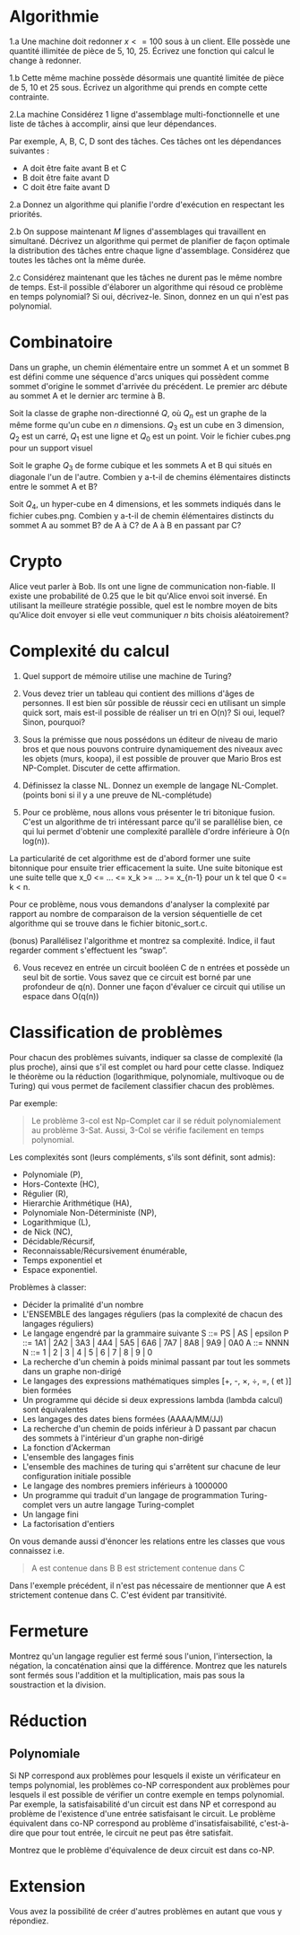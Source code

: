 
Algorithmie
===========
1.a Une machine doit redonner $x <= 100$ sous à un client. Elle possède une quantité illimitée de pièce de 5, 10, 25. Écrivez une fonction qui calcul le change à redonner.

1.b Cette même machine possède désormais une quantité limitée de pièce de 5, 10 et 25 sous. Écrivez un algorithme qui prends en compte cette contrainte.


2.La machine
Considérez 1 ligne d'assemblage multi-fonctionnelle et une liste de tâches à accomplir, ainsi que leur dépendances.

Par exemple, A, B, C, D sont des tâches. Ces tâches ont les dépendances suivantes :
- A doit être faite avant B et C
- B doit être faite avant D
- C doit être faite avant D

2.a Donnez un algorithme qui planifie l'ordre d'exécution en respectant les priorités.

2.b On suppose maintenant $M$ lignes d'assemblages qui travaillent en simultané. Décrivez un algorithme qui permet de planifier de façon optimale la distribution des tâches entre chaque ligne d'assemblage. Considérez que toutes les tâches ont la même durée.

2.c Considérez maintenant que les tâches ne durent pas le même nombre de temps. Est-il possible d'élaborer un algorithme qui résoud ce problème en temps polynomial? Si oui, décrivez-le. Sinon, donnez en un qui n'est pas polynomial.

Combinatoire 
============

Dans un graphe, un chemin élémentaire entre un sommet A et un sommet B est défini comme une séquence d'arcs uniques qui possèdent comme sommet d'origine le sommet d'arrivée du précédent. Le premier arc débute au sommet A et le dernier arc termine à B.

Soit la classe de graphe non-directionné $Q$, où $Q_n$ est un graphe de la même forme qu'un cube en $n$ dimensions. $Q_3$ est un cube en 3 dimension, $Q_2$ est un carré, $Q_1$ est une ligne et $Q_0$ est un point.  Voir le fichier cubes.png pour un support visuel


Soit le graphe $Q_3$ de forme cubique et les sommets A et B qui situés en diagonale l'un de l'autre. Combien y a-t-il de chemins élémentaires distincts entre le sommet A et B?


Soit $Q_4$, un hyper-cube en 4 dimensions, et les sommets indiqués dans le fichier cubes.png. Combien y a-t-il de chemin élémentaires distincts du sommet A au sommet B? de A à C? de A à B en passant par C?

Crypto
======

Alice veut parler à Bob. Ils ont une ligne de communication non-fiable. Il existe une probabilité de 0.25 que le bit qu'Alice envoi soit inversé. En utilisant la meilleure stratégie possible, quel est le nombre moyen de bits qu'Alice doit envoyer si elle veut communiquer $n$ bits choisis aléatoirement?



Complexité du calcul
====================

1. Quel support de mémoire utilise une machine de Turing?

2. Vous devez trier un tableau qui contient des millions d'âges de personnes. Il est bien sûr possible de réussir ceci en utilisant un simple quick sort, mais est-il possible de réaliser un tri en O(n)? Si oui, lequel? Sinon, pourquoi?

3. Sous la prémisse que nous possédons un éditeur de niveau de mario bros et que nous pouvons contruire dynamiquement des niveaux avec les objets (murs, koopa), il est possible de prouver que Mario Bros est NP-Complet. Discuter de cette affirmation. 

4. Définissez la classe NL. Donnez un exemple de langage NL-Complet. (points boni si il y a une preuve de NL-complétude)

5. Pour ce problème, nous allons vous présenter le tri bitonique fusion. C'est un 
algorithme de tri intéressant parce qu'il se parallélise bien, ce qui lui permet
d'obtenir une complexité parallèle d'ordre inférieure à O(n log(n)). 

La particularité de cet algorithme est de d'abord former une suite bitonnique
pour ensuite trier efficacement la suite. Une suite bitonique est une suite telle
que x_0 <= ... <= x_k >= ... >= x_{n-1} pour un k tel que 0 <= k < n.

Pour ce problème, nous vous demandons d'analyser la complexité par rapport au 
nombre de comparaison de la version séquentielle de cet algorithme qui se
trouve dans le fichier bitonic_sort.c.

(bonus) Parallélisez l'algorithme et montrez sa complexité. Indice, il faut
regarder comment s'effectuent les “swap”.

6. Vous recevez en entrée un circuit booléen C de n entrées et possède un seul bit de sortie. Vous savez que ce circuit est borné par une profondeur de q(n). Donner une façon d'évaluer ce circuit qui utilise un espace dans O(q(n))

Classification de problèmes
===========================

Pour chacun des problèmes suivants, indiquer sa classe de complexité (la plus proche), 
ainsi que s'il est complet ou hard pour cette classe. Indiquez le théorème ou la réduction 
(logarithmique, polynomiale, multivoque ou de Turing) qui vous permet de facilement 
classifier chacun des problèmes.

Par exemple:
>
> Le problème 3-col est Np-Complet car il se réduit polynomialement au problème 3-Sat.
> Aussi, 3-Col se vérifie facilement en temps polynomial.
>


Les complexités sont (leurs compléments, s'ils sont définit, sont admis): 
 * Polynomiale (P), 
 * Hors-Contexte (HC), 
 * Régulier (R),
 * Hierarchie Arithmétique (HA),
 * Polynomiale Non-Déterministe (NP),
 * Logarithmique (L),
 * de Nick (NC),
 * Décidable/Récursif,
 * Reconnaissable/Récursivement énumérable,
 * Temps exponentiel et
 * Espace exponentiel.


Problèmes à classer:
 * Décider la primalité d'un nombre
 * L'ENSEMBLE des langages réguliers (pas la complexité de chacun des langages réguliers)
 * Le langage engendré par la grammaire suivante
    S ::= PS | AS | epsilon
    P ::= 1A1 | 2A2 | 3A3 | 4A4 | 5A5 | 6A6 | 7A7 | 8A8 | 9A9 | 0A0
    A ::= NNNN
    N ::= 1 | 2 | 3 | 4 | 5 | 6 | 7 | 8 | 9 | 0
 * La recherche d'un chemin à poids minimal passant par tout les sommets dans un graphe non-dirigé
 * Le langages des expressions mathématiques simples [+, -, ×, ÷, =, ( et )] bien formées
 * Un programme qui décide si deux expressions lambda (lambda calcul) sont équivalentes
 * Les langages des dates biens formées (AAAA/MM/JJ)
 * La recherche d'un chemin de poids inférieur à D passant par chacun des sommets à l'intérieur d'un graphe non-dirigé
 * La fonction d'Ackerman
 * L'ensemble des langages finis
 * L'ensemble des machines de turing qui s'arrêtent sur chacune de leur configuration initiale possible
 * Le langage des nombres premiers inférieurs à 1000000
 * Un programme qui traduit d'un langage de programmation Turing-complet vers un autre langage Turing-complet
 * Un langage fini
 * La factorisation d'entiers

On vous demande aussi d'énoncer les relations entre les classes que vous connaissez 
i.e. 
>
> A est contenue dans B
> B est strictement contenue dans C
>

Dans l'exemple précédent, il n'est pas nécessaire de mentionner que A est strictement
contenue dans C. C'est évident par transitivité.

Fermeture
=========
Montrez qu'un langage regulier est fermé sous l'union, l'intersection, la négation,
la concaténation ainsi que la différence.
Montrez que les naturels sont fermés sous l'addition et la multiplication, mais pas
sous la soustraction et la division.


Réduction
=========

Polynomiale
-----------
Si NP correspond aux problèmes pour lesquels il existe un vérificateur en temps polynomial, 
les problèmes co-NP correspondent aux problèmes pour lesquels il est possible de vérifier
un contre exemple en temps polynomial.
Par exemple, la satisfaisabilité d'un circuit est dans NP et correspond au problème de l'existence
d'une entrée satisfaisant le circuit. Le problème équivalent dans co-NP correspond au problème
d'insatisfaisabilité, c'est-à-dire que pour tout entrée, le circuit ne peut pas être satisfait.

Montrez que le problème d'équivalence de deux circuit est dans co-NP.


Extension
=========

Vous avez la possibilité de créer d'autres problèmes en autant que vous y répondiez.
